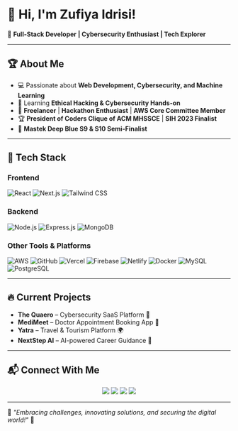 # 👋 Hi, I'm Zufiya Idrisi!

🚀 **Full-Stack Developer | Cybersecurity Enthusiast | Tech Explorer**

---

## 🏆 About Me
- 💻 Passionate about **Web Development, Cybersecurity, and Machine Learning**
- 🔐 Learning **Ethical Hacking & Cybersecurity Hands-on**
- 🎯 **Freelancer** | **Hackathon Enthusiast** | **AWS Core Committee Member**
- 🏆 **President of Coders Clique of ACM MHSSCE** | **SIH 2023 Finalist**
- 🏅 **Mastek Deep Blue S9 & S10 Semi-Finalist**

---

## 🚀 Tech Stack

### **Frontend**
![React](https://img.shields.io/badge/-React-61DAFB?logo=react&logoColor=white&style=for-the-badge)
![Next.js](https://img.shields.io/badge/-Next.js-000?logo=next.js&logoColor=white&style=for-the-badge)
![Tailwind CSS](https://img.shields.io/badge/-TailwindCSS-38B2AC?logo=tailwindcss&logoColor=white&style=for-the-badge)

### **Backend**
![Node.js](https://img.shields.io/badge/-Node.js-339933?logo=node.js&logoColor=white&style=for-the-badge)
![Express.js](https://img.shields.io/badge/-Express.js-000?logo=express&logoColor=white&style=for-the-badge)
![MongoDB](https://img.shields.io/badge/-MongoDB-47A248?logo=mongodb&logoColor=white&style=for-the-badge)

### **Other Tools & Platforms**
![AWS](https://img.shields.io/badge/-AWS-232F3E?logo=amazon-aws&logoColor=white&style=for-the-badge)
![GitHub](https://img.shields.io/badge/-GitHub-181717?logo=github&logoColor=white&style=for-the-badge)
![Vercel](https://img.shields.io/badge/-Vercel-000?logo=vercel&logoColor=white&style=for-the-badge)
![Firebase](https://img.shields.io/badge/-Firebase-FFCA28?logo=firebase&logoColor=black&style=for-the-badge)
![Netlify](https://img.shields.io/badge/-Netlify-00C7B7?logo=netlify&logoColor=white&style=for-the-badge)
![Docker](https://img.shields.io/badge/-Docker-2496ED?logo=docker&logoColor=white&style=for-the-badge)
![MySQL](https://img.shields.io/badge/-MySQL-4479A1?logo=mysql&logoColor=white&style=for-the-badge)
![PostgreSQL](https://img.shields.io/badge/-PostgreSQL-336791?logo=postgresql&logoColor=white&style=for-the-badge)

---

## 🔥 Current Projects
- **The Quaero** – Cybersecurity SaaS Platform 🔐
- **MediMeet** – Doctor Appointment Booking App 🏥
- **Yatra** – Travel & Tourism Platform 🌍
- **NextStep AI** – AI-powered Career Guidance 🚀

---

## 📬 Connect With Me

<p align="center">
  <a href="https://www.linkedin.com/in/zufiyaidrisi9797"><img src="https://img.shields.io/badge/-LinkedIn-0A66C2?logo=linkedin&logoColor=white&style=for-the-badge"></a>
  <a href="[https://thequaero.netlify.app/](https://zufiya-idrisi.netlify.app/)"><img src="https://img.shields.io/badge/-Portfolio-000?logo=vercel&logoColor=white&style=for-the-badge"></a>
  <a href="https://x.com/yourhandle"><img src="https://img.shields.io/badge/-X-000?logo=x&logoColor=white&style=for-the-badge"></a>
  <a href="mailto:idrisizufiya@gmail.com"><img src="https://img.shields.io/badge/-Email-D14836?logo=gmail&logoColor=white&style=for-the-badge"></a>
</p>

---

🌟 *"Embracing challenges, innovating solutions, and securing the digital world!"* 🚀
